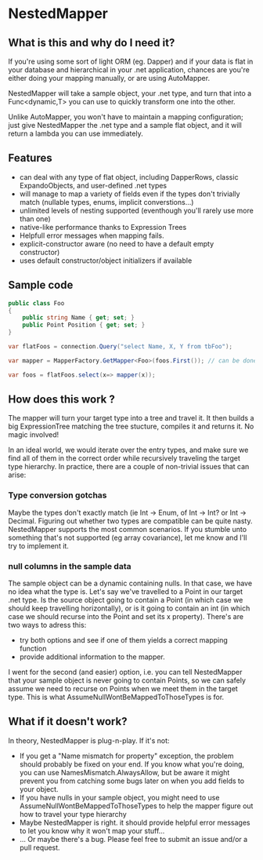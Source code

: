 # NestedMapper

## What is this and why do I need it?

If you're using some sort of light ORM (eg. Dapper) and if your data is flat in your database and hierarchical in your .net application, chances are you're either doing your mapping manually, or are using AutoMapper.

NestedMapper will take a sample object, your .net type, and turn that into a Func<dynamic,T> you can use to quickly transform one into the other.

Unlike AutoMapper, you won't have to maintain a mapping configuration; just give NestedMapper the .net type and a sample flat object, and it will return a lambda you can use immediately.

## Features

- can deal with any type of flat object, including DapperRows, classic ExpandoObjects, and user-defined .net types
- will manage to map a variety of fields even if the types don't trivially match (nullable types, enums, implicit converstions...)
- unlimited levels of nesting supported (eventhough you'll rarely use more than one)
- native-like performance thanks to Expression Trees
- Helpfull error messages when mapping fails.
- explicit-constructor aware (no need to have a default empty constructor)
- uses default constructor/object initializers if available

## Sample code

```csharp
public class Foo
{
    public string Name { get; set; }
    public Point Position { get; set; }
}

var flatFoos = connection.Query("select Name, X, Y from tbFoo"); 

var mapper = MapperFactory.GetMapper<Foo>(foos.First()); // can be done at init time and cached somewhere if needed

var foos = flatFoos.select(x=> mapper(x));
```


## How does this work ?

The mapper will turn your target type into a tree and travel it. It then builds a big ExpressionTree matching the tree stucture, compiles it and returns it. No magic involved!

In an ideal world, we would iterate over the entry types, and make sure we find all of them in the correct order while recursively traveling the target type hierarchy.
In practice, there are a couple of non-trivial issues that can arise:

### Type conversion gotchas

Maybe the types don't exactly match (ie Int -> Enum, of Int -> Int? or Int -> Decimal. Figuring out whether two types are compatible can be quite nasty.
NestedMapper supports the most common scenarios. If you stumble unto something that's not supported (eg array covariance), let me know and I'll try to implement it.

### null columns in the sample data
The sample object can be a dynamic containing nulls. In that case, we have no idea what the type is. 
Let's say we've travelled to a Point in our target .net type. Is the source object going to contain a Point (in which case we should keep travelling horizontally), or is it going to contain an int (in which case we should recurse into the Point and set its x property). 
There's are two ways to adress this:
- try both options and see if one of them yields a correct mapping function
- provide additional information to the mapper.

I went for the second (and easier) option, i.e. you can tell NestedMapper that your sample object is never going to contain Points, so we can safely assume we need to recurse on Points when we meet them in the target type. This is what AssumeNullWontBeMappedToThoseTypes is for.

## What if it doesn't work?

In theory, NestedMapper is plug-n-play. If it's not:
- If you get a "Name mismatch for property" exception, the problem should probably be fixed on your end. If you know what you're doing, you can use NamesMismatch.AlwaysAllow, but be aware it might prevent you from catching some bugs later on when you add fields to your object.
- If you have nulls in your sample object, you might need to use AssumeNullWontBeMappedToThoseTypes to help the mapper figure out how to travel your type hierarchy
- Maybe NestedMapper is right. it should provide helpful error messages to let you know why it won't map your stuff...
- ... Or maybe there's a bug. Please feel free to submit an issue and/or a pull request.